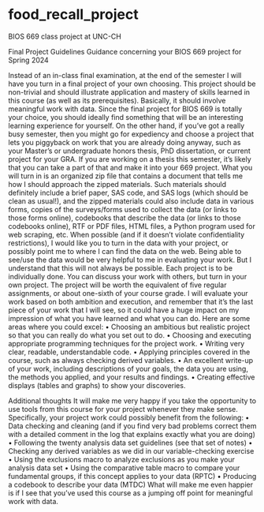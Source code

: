 # food_recall_project
BIOS 669 class project at UNC-CH

Final Project Guidelines
Guidance concerning your BIOS 669 project for Spring 2024

Instead of an in-class final examination, at the end of the semester I will have you turn in a final project of your own choosing.  This project should be non-trivial and should illustrate application and mastery of skills learned in this course (as well as its prerequisites).  Basically, it should involve meaningful work with data. 
Since the final project for BIOS 669 is totally your choice, you should ideally find something that will be an interesting learning experience for yourself.  On the other hand, if you’ve got a really busy semester, then you might go for expediency and choose a project that lets you piggyback on work that you are already doing anyway, such as your Master’s or undergraduate honors thesis, PhD dissertation, or current project for your GRA. If you are working on a thesis this semester, it’s likely that you can take a part of that and make it into your 669 project. 
What you will turn in is an organized zip file that contains a document that tells me how I should approach the zipped materials.  Such materials should definitely include a brief paper, SAS code, and SAS logs (which should be clean as usual!), and the zipped materials could also include data in various forms, copies of the surveys/forms used to collect the data (or links to those forms online), codebooks that describe the data (or links to those codebooks online), RTF or PDF files, HTML files, a Python program used for web scraping, etc.  When possible (and if it doesn’t violate confidentiality restrictions), I would like you to turn in the data with your project, or possibly point me to where I can find the data on the web.  Being able to see/use the data would be very helpful to me in evaluating your work.  But I understand that this will not always be possible. 
Each project is to be individually done.  You can discuss your work with others, but turn in your own project. 
The project will be worth the equivalent of five regular assignments, or about one-sixth of your course grade.  I will evaluate your work based on both ambition and execution, and remember that it’s the last piece of your work that I will see, so it could have a huge impact on my impression of what you have learned and what you can do.  Here are some areas where you could excel: 
•	Choosing an ambitious but realistic project so that you can really do what you set out to do.
•	Choosing and executing appropriate programming techniques for the project work.
•	Writing very clear, readable, understandable code.
•	Applying principles covered in the course, such as always checking derived variables.
•	An excellent write-up of your work, including descriptions of your goals, the data you are using, the methods you applied, and your results and findings.
•	Creating effective displays (tables and graphs) to show your discoveries.

Additional thoughts
It will make me very happy if you take the opportunity to use tools from this course for your project whenever they make sense.  Specifically, your project work could possibly benefit from the following: 
•	Data checking and cleaning (and if you find very bad problems correct them with a detailed comment in the log that explains exactly what you are doing)
•	Following the twenty analysis data set guidelines (see that set of notes)
•	Checking any derived variables as we did in our variable-checking exercise
•	Using the exclusions macro to analyze exclusions as you make your analysis data set
•	Using the comparative table macro to compare your fundamental groups, if this concept applies to your data (RPTC)
•	Producing a codebook to describe your data (MTDC)
What will make me even happier is if I see that you’ve used this course as a jumping off point for meaningful work with data.  
